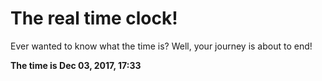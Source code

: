 # The real time clock!

Ever wanted to know what the time is? Well, your journey is about to end!

**The time is Dec 03, 2017, 17:33**